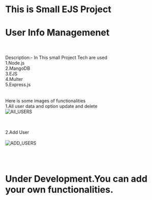 # This is Small EJS Project 

# User Info Managemenet 
<br><br>
Description:- In This small Project Tech are used<br>
              1.Node.js<br>
              2.MangoDB<br>
              3.EJS<br>
              4.Multer<br>
              5.Express.js<br> 
<br><br>
Here is some images of functionalities 
<br>
1.All user data and option update and delete
<br>
![All_USERS](https://github.com/RahulG42/Static_Web_Dev/assets/152053609/ad57e8ad-e561-4024-b61e-10f259cef2ef)

<br><br>
2.Add User 
<br><br>
![ADD_USERS](https://github.com/RahulG42/Static_Web_Dev/assets/152053609/d8e7be36-b790-4770-9755-e8b1e6ef4f76)

<br><br>
#  Under Development.You can add your own functionalities. 
